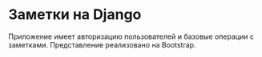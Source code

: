 # Заметки на Django
Приложение имеет авторизацию пользователей и базовые операции с заметками.
Представление реализовано на Bootstrap.